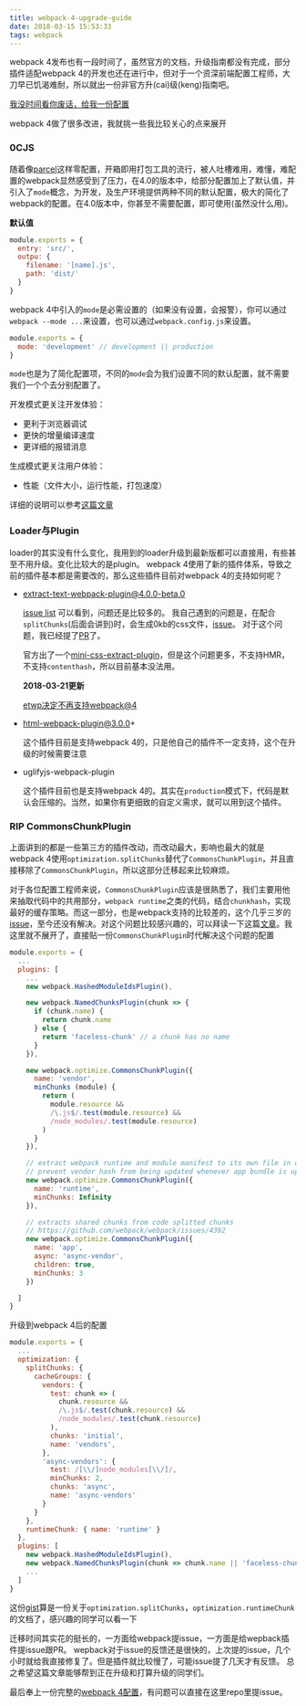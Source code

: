 ```yaml
---
title: webpack-4-upgrade-guide
date: 2018-03-15 15:53:33
tags: webpack
---
```


webpack 4发布也有一段时间了，虽然官方的文档，升级指南都没有完成，部分插件适配webpack 4的开发也还在进行中，但对于一个资深前端配置工程师，大刀早已饥渴难耐，所以就出一份非官方升(cai)级(keng)指南吧。

[我没时间看你废话，给我一份配置](https://github.com/lili21/webpack4-demo)

webpack 4做了很多改进，我就挑一些我比较关心的点来展开

### 0CJS

随着像[parcel](https://github.com/parcel-bundler/parcel)这样零配置，开箱即用打包工具的流行，被人吐槽难用，难懂，难配置的webpack显然感受到了压力，在4.0的版本中，给部分配置加上了默认值，并引入了`mode`概念，为开发，及生产环境提供两种不同的默认配置，极大的简化了webpack的配置。在4.0版本中，你甚至不需要配置，即可使用(虽然没什么用)。

**默认值**

```javascript
module.exports = {
  entry: 'src/',
  outpu: {
    filename: '[name].js',
    path: 'dist/'
  }
}
```

webpack 4中引入的`mode`是必需设置的（如果没有设置，会报警），你可以通过`webpack --mode ...`来设置，也可以通过`webpack.config.js`来设置。

```javascript
module.exports = {
  mode: 'development' // development || production
}
```

`mode`也是为了简化配置项，不同的`mode`会为我们设置不同的默认配置，就不需要我们一个个去分别配置了。

开发模式更关注开发体验：

- 更利于浏览器调试
- 更快的增量编译速度
- 更详细的报错消息

生成模式更关注用户体验：

- 性能（文件大小，运行性能，打包速度）

详细的说明可以参考[这篇文章](https://medium.com/webpack/webpack-4-mode-and-optimization-5423a6bc597a)

### Loader与Plugin

loader的其实没有什么变化，我用到的loader升级到最新版都可以直接用，有些甚至不用升级。变化比较大的是plugin。
webpack 4使用了新的插件体系，导致之前的插件基本都是需要改的，那么这些插件目前对webpack 4的支持如何呢？

- extract-text-webpack-plugin@4.0.0-beta.0

    [issue list](https://github.com/webpack-contrib/extract-text-webpack-plugin/issues?utf8=%E2%9C%93&q=is%3Aissue+is%3Aopen+4.0.0-beta.0) 可以看到，问题还是比较多的。
    我自己遇到的问题是，在配合`splitChunks`(后面会讲到)时，会生成0kb的css文件，[issue](https://github.com/webpack-contrib/extract-text-webpack-plugin/issues/738)。
    对于这个问题，我已经提了[PR](https://github.com/webpack-contrib/extract-text-webpack-plugin/pull/746)了。

    官方出了一个[mini-css-extract-plugin](github.com/webpack-contrib/mini-css-extract-plugin)，但是这个问题更多，不支持HMR，不支持`contenthash`，所以目前基本没法用。

    **2018-03-21更新**

    [etwp决定不再支持webpack@4](https://github.com/webpack-contrib/extract-text-webpack-plugin/issues/749)

- html-webpack-plugin@3.0.0+

    这个插件目前是支持webpack 4的，只是他自己的插件不一定支持，这个在升级的时候需要注意

- uglifyjs-webpack-plugin

    这个插件目前也是支持webpack 4的。其实在`production`模式下，代码是默认会压缩的。当然，如果你有更细致的自定义需求，就可以用到这个插件。

### RIP CommonsChunkPlugin

上面讲到的都是一些第三方的插件改动，而改动最大，影响也最大的就是webpack 4使用`optimization.splitChunks`替代了`CommonsChunkPlugin`，并且直接移除了`CommonsChunkPlugin`，所以这部分迁移起来比较麻烦。

对于各位配置工程师来说，`CommonsChunkPlugin`应该是很熟悉了，我们主要用他来抽取代码中的共用部分，`webpack runtime`之类的代码，结合`chunkhash`，实现最好的缓存策略。而这一部分，也是webpack支持的比较差的，这个几乎三岁的[issue](https://github.com/webpack/webpack/issues/1315)，至今还没有解决。对这个问题比较感兴趣的，可以拜读一下这篇[文章](https://medium.com/webpack/predictable-long-term-caching-with-webpack-d3eee1d3fa31)。我这里就不展开了，直接贴一份`CommonsChunkPlugin`时代解决这个问题的配置

```javascript
module.exports = {
  ...
  plugins: [
    ...
    new webpack.HashedModuleIdsPlugin(),

    new webpack.NamedChunksPlugin(chunk => {
      if (chunk.name) {
        return chunk.name
      } else {
        return 'faceless-chunk' // a chunk has no name
      }
    }),

    new webpack.optimize.CommonsChunkPlugin({
      name: 'vendor',
      minChunks (module) {
        return (
          module.resource &&
          /\.js$/.test(module.resource) &&
          /node_modules/.test(module.resource)
        )
      }
    }),

    // extract webpack runtime and module manifest to its own file in order to
    // prevent vendor hash from being updated whenever app bundle is updated
    new webpack.optimize.CommonsChunkPlugin({
      name: 'runtime',
      minChunks: Infinity
    }),

    // extracts shared chunks from code splitted chunks
    // https://github.com/webpack/webpack/issues/4392
    new webpack.optimize.CommonsChunkPlugin({
      name: 'app',
      async: 'async-vendor',
      children: true,
      minChunks: 3
    })

  ]
}
```

升级到webpack 4后的配置

```javascript
module.exports = {
  ...
  optimization: {
    splitChunks: {
      cacheGroups: {
        vendors: {
          test: chunk => (
            chunk.resource &&
            /\.js$/.test(chunk.resource) &&
            /node_modules/.test(chunk.resource)
          ),
          chunks: 'initial',
          name: 'vendors',
        },
        'async-vendors': {
          test: /[\\/]node_modules[\\/]/,
          minChunks: 2,
          chunks: 'async',
          name: 'async-vendors'
        }
      }
    },
    runtimeChunk: { name: 'runtime' }
  },
  plugins: [
    new webpack.HashedModuleIdsPlugin(),
    new webpack.NamedChunksPlugin(chunk => chunk.name || 'faceless-chunk'), // a chunk has no name!!!
    ...
  ]
}
```

这份[gist](https://gist.github.com/sokra/1522d586b8e5c0f5072d7565c2bee693)算是一份关于`optimization.splitChunks`，`optimization.runtimeChunk`的文档了，感兴趣的同学可以看一下


迁移时间其实花的挺长的，一方面给webpack提issue，一方面是给wepback插件提issue跟PR。
wepback对于issue的反馈还是很快的，上次提的issue，几个小时就给我直接修复了。但是插件就比较慢了，可能issue提了几天才有反馈。
总之希望这篇文章能够帮到正在升级和打算升级的同学们。

最后奉上一份完整的[webpack 4配置](https://github.com/lili21/webpack4-demo)，有问题可以直接在这里repo里提issue。
